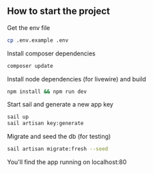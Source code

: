 ## How to start the project

Get the env file

```bash
cp .env.example .env
```

Install composer dependencies

```bash
composer update
```

Install node dependencies (for livewire) and build

```bash
npm install && npm run dev
```

Start sail and generate a new app key

```bash
sail up
sail artisan key:generate
```

Migrate and seed the db (for testing)

```bash
sail artisan migrate:fresh --seed
```

You'll find the app running on localhost:80
